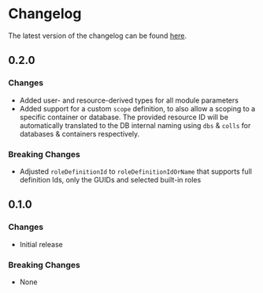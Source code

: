 # Changelog

The latest version of the changelog can be found [here](https://github.com/Azure/bicep-registry-modules/blob/main/avm/res/document-db/database-account/sql-role-assignment/CHANGELOG.md).

## 0.2.0

### Changes

- Added user- and resource-derived types for all module parameters
- Added support for a custom `scope` definition, to also allow a scoping to a specific container or database. The provided resource ID will be automatically translated to the DB internal naming using `dbs` & `colls` for databases & containers respectively.

### Breaking Changes

- Adjusted `roleDefinitionId` to `roleDefinitionIdOrName` that supports full definition Ids, only the GUIDs and selected built-in roles

## 0.1.0

### Changes

- Initial release

### Breaking Changes

- None
